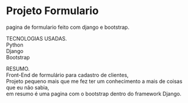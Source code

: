 # Projeto Formulario
 pagina de formulario feito com django e bootstrap.<br>
 
 TECNOLOGIAS USADAS.<BR>
Python <BR>
Django <BR>
Bootstrap <BR>
 
RESUMO.<BR>
Front-End de formulário para cadastro de clientes, <br>
Projeto pequeno mais que me fez ter um conhecimento  a mais de coisas que eu não sabia,<br>
em resumo é uma pagina  com o bootstrap  dentro do framework Django.
